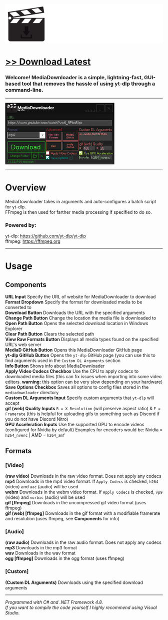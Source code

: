 <img src="assets/images/readmebanner.png">

# [<b>>> Download Latest</b>](https://github.com/o7q/MediaDownloader/releases/download/v3.5.2/MediaDownloader.v3.5.2.redists.included.7z)
<h3>Welcome! MediaDownloader is a simple, lightning-fast, GUI-based tool that removes the hassle of using yt-dlp through a command-line.</h3>

---

<img src="assets/images/program.png"/>

---

# Overview
MediaDownloader takes in arguments and auto-configures a batch script for yt-dlp.\
FFmpeg is then used for farther media processing if specified to do so.

### Powered by:
yt-dlp: https://github.com/yt-dlp/yt-dlp \
ffmpeg: https://ffmpeg.org

---

# Usage

## <b>Components</b>
<b>URL Input</b> Specify the URL of website for MediaDownloader to download \
<b>Format Dropdown</b> Specify the format for downloaded media to be converted to \
<b>Download Button</b> Downloads the URL with the specified arguments \
<b>Change Path Button</b> Change the location the media file is downloaded to \
<b>Open Path Button</b> Opens the selected download location in Windows Explorer \
<b>Clear Path Button</b> Clears the selected path \
<b>View Raw Formats Button</b> Displays all media types found on the specified URL's web server \
<b>MediaD GitHub Button</b> Opens this MediaDownloader GitHub page \
<b>yt-dlp GitHub Button</b> Opens the `yt-dlp` GitHub page (you can use this to find arguments used in the `Custom DL Arguments` section \
<b>Info Button</b> Shows info about MediaDownloader \
<b>Apply Video Codecs Checkbox</b> Use the CPU to apply codecs to downloaded media files (this can fix issues when importing into some video editors. <b>warning:</b> this option can be very slow depending on your hardware) \
<b>Save Options Checkbox</b> Saves all options to config files stored in the `mediadownloader` directory \
<b>Custom DL Arguments Input</b> Specify custom arguments that `yt-dlp` will accept \
<b>gif (web) Quality Inputs</b> `R = X Resolution` (will preserve aspect ratio) & `F = Framerate` (this is helpful for uploading gifs to something such as Discord if you do not have Discord Nitro)\
<b>GPU Acceleration Inputs</b> Use the supported GPU to encode videos (configured for Nvidia by default) Examples for encoders would be: Nvidia = `h264_nvenc` | AMD = `h264_amf`

## <b>Formats</b>
### <b>[Video]</b>
<b>(raw video)</b> Downloads in the raw video format. Does not apply any codecs\
<b>mp4</b> Downloads in the mp4 video format. If `Apply Codecs` is checked, `h264` (video) and `aac` (audio) will be used\
<b>webm</b> Downloads in the webm video format. If `Apply Codecs` is checked, `vp9` (video) and `vorbis` (audio) will be used\
<b>gif [ffmpeg]</b> Downloads in the uncompressed gif video format (uses ffmpeg)\
<b>gif (web) [ffmpeg]</b> Downloads in the gif format with a modifiable framerate and resolution (uses ffmpeg, see <b>Components</b> for info)

### <b>[Audio]</b>
<b>(raw audio)</b> Downloads in the raw audio format. Does not apply any codecs\
<b>mp3</b> Downloads in the mp3 format\
<b>wav</b> Downloads in the wav format\
<b>ogg [ffmpeg]</b> Downloads in the ogg format (uses ffmpeg)

### <b>[Custom]</b>
<b>(Custom DL Arguments)</b> Downloads using the specified download arguments

---

<i>Programmed with C# and .NET Framework 4.8.</i> \
<i>If you want to compile the code yourself I highly recommend using Visual Studio.</i>
